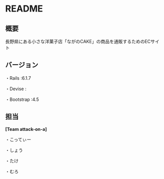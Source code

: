 # README

## 概要
長野県にある小さな洋菓子店「ながのCAKE」の商品を通販するためのECサイト

## バージョン
・Rails :6.1.7

・Devise :

・Bootstrap :4.5

## 担当
**[Team attack-on-a]**

・こってぃー

・しょう

・たけ

・むろ
